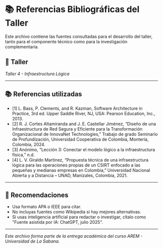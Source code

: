# 📚 Referencias Bibliográficas del Taller

Este archivo contiene las fuentes consultadas para el desarrollo del taller, tanto para el componente técnico como para la investigación complementaria.

## 🔖 Taller
_Taller 4 - Infraestructura Lógica_

---

## 📚 Referencias utilizadas

- [1] L. Bass, P. Clements, and R. Kazman, Software Architecture in Practice, 3rd ed. Upper Saddle River, NJ, USA: Pearson Education, Inc., 2013.
- [2] R. J. Cortes Altamiranda and J. E. Castellar Jiménez, “Diseño de una Infraestructura de Red Segura y Eficiente para la Transformación Organizacional de InnovaNet Technologies,” Trabajo de grado Seminario de Profundización, Universidad Cooperativa de Colombia, Montería, Colombia, 2024.
- [3] Anónimo, “Lección 3: Conectar el modelo lógico a la infraestructura física,” n.d.
- [4] L. V. Giraldo Martinez, “Propuesta técnica de una infraestructura lógica para las operaciones propias de un CSIRT enfocado a las pequeñas y medianas empresas en Colombia,” Universidad Nacional Abierta y a Distancia – UNAD, Manizales, Colombia, 2021.

---

## 📌 Recomendaciones

- Usa formato APA o IEEE para citar.
- No incluyas fuentes como Wikipedia si hay mejores alternativas.
- Si usas inteligencia artificial para redactar o investigar, cítalo como "Fuente asistida por IA: ChatGPT, julio 2025".

---

_Este archivo forma parte de la entrega académica del curso AREM - Universidad de La Sabana._
